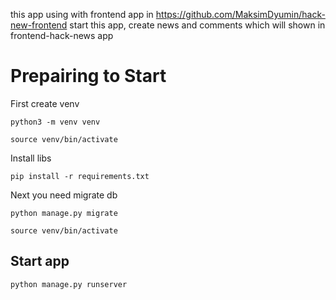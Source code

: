 this app using with frontend app in https://github.com/MaksimDyumin/hack-new-frontend
start this app, create news and comments which will shown in frontend-hack-news app

# Prepairing to Start

First create venv

```python3 -m venv venv```

```source venv/bin/activate```

Install libs

```pip install -r requirements.txt```

Next you need migrate db

```python manage.py migrate```

```source venv/bin/activate```

## Start app

```python manage.py runserver```

